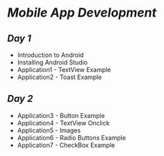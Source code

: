 # *Mobile App Development* 

## *Day 1*
* Introduction to Android
* Installing Android Studio
* Application1 - TextView Example
* Application2 - Toast Example

## *Day 2*
* Application3 - Button Example
* Application4 - TextView Onclick
* Application5 - Images
* Application6 - Radio Buttons Example
* Application7 - CheckBox Example
